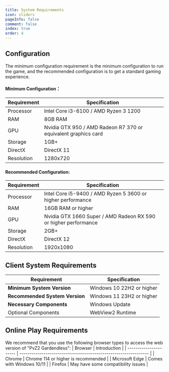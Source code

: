 ```yaml
---
title: System Requirements
icon: sliders
pageInfo: false
comment: false
index: true
order: 4
---
```

## Configuration
The minimum configuration requirement is the minimum configuration to run the game, and the recommended configuration is to get a standard gaming experience.

#### Minimum Configuration：
| Requirement            | Specification            |
| ---------------------- | ---------------------------------------------------------------- |
| Processor | Intel Core i3-6100 / AMD Ryzen 3 1200 |
| RAM | 8GB RAM |
| GPU | Nvidia GTX 950 / AMD Radeon R7 370 or equivalent graphics card |
| Storage | 1GB+ |
| DirectX | DirectX 11 |
| Resolution | 1280x720 |

#### Recommended Configuration:
| Requirement      | Specification                                 |
| ---------------------- | ---------------------------------------------------------------- |
| Processor | Intel Core i5-9400 / AMD Ryzen 5 3600 or higher performance|
| RAM | 16GB RAM or higher |
| GPU | Nvidia GTX 1660 Super / AMD Radeon RX 590 or higher performance |
| Storage | 2GB+ |
| DirectX | DirectX 12 |
| Resolution | 1920x1080 |

## Client System Requirements

| Requirement        | Specification                                                             |
| ---------------------- | ---------------------------------------------------------------- |
| **Minimum System Version** | Windows 10 22H2 or higher                        |
| **Recommended System Version** | Windows 11 23H2 or higher                          |
| **Necessary Components** | Windows Update                                    |
| Optional Components | WebView2 Runtime        |

## Online Play Requirements

We recommend that you use the following browser types to access the web version of "PvZ2 Gardendless":
| Browser                   | Introduction                                                             |
| ---------------------- | ---------------------------------------------------------------- |
| Chrome | Chrome 114 or higher is recommended |
| Microsoft Edge | Comes with Windows 10/11 |
| Firefox | May have some compatibility issues |

